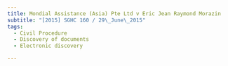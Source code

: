 ```yaml
---
title: Mondial Assistance (Asia) Pte Ltd v Eric Jean Raymond Morazin 
subtitle: "[2015] SGHC 160 / 29\_June\_2015"
tags:
  - Civil Procedure
  - Discovery of documents
  - Electronic discovery

---
```


